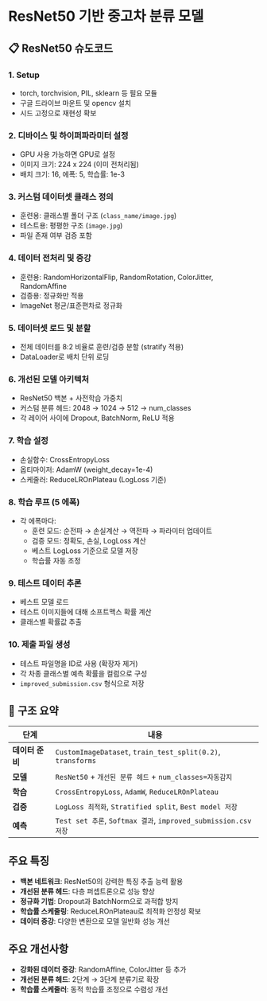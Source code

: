 # ResNet50 기반 중고차 분류 모델

## 📋 ResNet50 슈도코드

### 1. **Setup**
  * torch, torchvision, PIL, sklearn 등 필요 모듈
  * 구글 드라이브 마운트 및 opencv 설치
  * 시드 고정으로 재현성 확보

### 2. **디바이스 및 하이퍼파라미터 설정**
  * GPU 사용 가능하면 GPU로 설정
  * 이미지 크기: 224 x 224 (이미 전처리됨)
  * 배치 크기: 16, 에폭: 5, 학습률: 1e-3

### 3. **커스텀 데이터셋 클래스 정의**
  * 훈련용: 클래스별 폴더 구조 (`class_name/image.jpg`)
  * 테스트용: 평평한 구조 (`image.jpg`)
  * 파일 존재 여부 검증 포함

### 4. **데이터 전처리 및 증강**
  * 훈련용: RandomHorizontalFlip, RandomRotation, ColorJitter, RandomAffine
  * 검증용: 정규화만 적용
  * ImageNet 평균/표준편차로 정규화

### 5. **데이터셋 로드 및 분할**
  * 전체 데이터를 8:2 비율로 훈련/검증 분할 (stratify 적용)
  * DataLoader로 배치 단위 로딩

### 6. **개선된 모델 아키텍처**
  * ResNet50 백본 + 사전학습 가중치
  * 커스텀 분류 헤드: 2048 → 1024 → 512 → num_classes
  * 각 레이어 사이에 Dropout, BatchNorm, ReLU 적용

### 7. **학습 설정**
  * 손실함수: CrossEntropyLoss
  * 옵티마이저: AdamW (weight_decay=1e-4)
  * 스케줄러: ReduceLROnPlateau (LogLoss 기준)

### 8. **학습 루프 (5 에폭)**
  * 각 에폭마다:
    * 훈련 모드: 순전파 → 손실계산 → 역전파 → 파라미터 업데이트
    * 검증 모드: 정확도, 손실, LogLoss 계산
    * 베스트 LogLoss 기준으로 모델 저장
    * 학습률 자동 조정

### 9. **테스트 데이터 추론**
  * 베스트 모델 로드
  * 테스트 이미지들에 대해 소프트맥스 확률 계산
  * 클래스별 확률값 추출

### 10. **제출 파일 생성**
  * 테스트 파일명을 ID로 사용 (확장자 제거)
  * 각 차종 클래스별 예측 확률을 컬럼으로 구성
  * `improved_submission.csv` 형식으로 저장

## 📌 구조 요약

| 단계 | 내용 |
|------|------|
| **데이터 준비** | `CustomImageDataset`, `train_test_split(0.2)`, `transforms` |
| **모델** | `ResNet50` + `개선된 분류 헤드` + `num_classes=자동감지` |
| **학습** | `CrossEntropyLoss`, `AdamW`, `ReduceLROnPlateau` |
| **검증** | `LogLoss 최적화`, `Stratified split`, `Best model 저장` |
| **예측** | `Test set 추론`, `Softmax 결과`, `improved_submission.csv 저장` |

## 주요 특징

- **백본 네트워크**: ResNet50의 강력한 특징 추출 능력 활용
- **개선된 분류 헤드**: 다층 퍼셉트론으로 성능 향상
- **정규화 기법**: Dropout과 BatchNorm으로 과적합 방지
- **학습률 스케줄링**: ReduceLROnPlateau로 최적화 안정성 확보
- **데이터 증강**: 다양한 변환으로 모델 일반화 성능 개선

## 주요 개선사항

- **강화된 데이터 증강**: RandomAffine, ColorJitter 등 추가
- **개선된 분류 헤드**: 2단계 → 3단계 분류기로 확장
- **학습률 스케줄러**: 동적 학습률 조정으로 수렴성 개선
